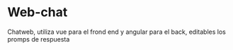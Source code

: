 # Web-chat
Chatweb, utiliza vue para el frond end y angular para el back, editables los promps de respuesta 

